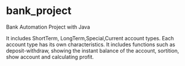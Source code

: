 # bank_project
 Bank Automation Project with Java
 
It includes ShortTerm, LongTerm,Special,Current account types.
Each account type has its own characteristics.
It includes functions such as deposit-withdraw, showing the instant balance of the account, sortition, show account and calculating profit.
